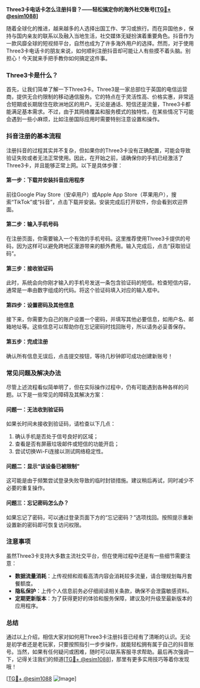 **Three3卡电话卡怎么注册抖音？——轻松搞定你的海外社交账号[[TG💪+ @esim1088](https://t.me/s/esim1088)]**

随着全球化的推进，越来越多的人选择出国工作、学习或旅行。而在异国他乡，保持与国内亲友的联系以及融入当地生活，社交媒体无疑扮演着重要角色。抖音作为一款风靡全球的短视频平台，自然也成为了许多海外用户的选择。然而，对于使用Three3卡电话卡的朋友来说，如何顺利注册抖音却可能让人有些摸不着头脑。别担心！今天就来手把手教你如何搞定这件事。

### Three3卡是什么？

首先，让我们简单了解一下Three3卡。Three3是一家总部位于英国的电信运营商，提供无合约限制的移动通信服务。它的特点在于灵活性高、价格实惠，非常适合短期或长期居住在欧洲地区的用户。无论是通话、短信还是流量，Three3卡都能满足基本需求。不过，由于其网络覆盖和服务模式的独特性，在某些情况下可能会遇到一些小麻烦，比如注册国际应用时需要特别注意设置和操作。

### 抖音注册的基本流程

注册抖音的过程其实并不复杂，但如果你的Three3卡没有正确配置，可能会导致验证失败或者无法正常使用。因此，在开始之前，请确保你的手机已经激活了Three3卡，并且能够正常上网。以下是具体步骤：

#### 第一步：下载并安装抖音应用程序
前往Google Play Store（安卓用户）或Apple App Store（苹果用户），搜索“TikTok”或“抖音”，点击下载并安装。安装完成后打开软件，你会看到欢迎界面。

#### 第二步：输入手机号码
在注册页面，你需要输入一个有效的手机号码。这里推荐使用Three3卡提供的号码，因为这样可以避免跨地区漫游带来的额外费用。输入完成后，点击“获取验证码”。

#### 第三步：接收验证码
此时，系统会向你刚才输入的手机号发送一条包含验证码的短信。检查短信内容，通常是一串由数字组成的代码。将这个验证码填入对应的输入框中。

#### 第四步：设置密码及其他信息
接下来，你需要为自己的账户设置一个密码，并填写其他必要信息，如用户名、邮箱地址等。这些信息可以帮助你在忘记密码时找回账号，所以请务必妥善保存。

#### 第五步：完成注册
确认所有信息无误后，点击提交按钮，等待几秒钟即可成功创建新账号！

### 常见问题及解决办法

尽管上述流程看似简单明了，但在实际操作过程中，仍有可能遇到各种各样的问题。以下是一些常见的障碍及其解决方案：

#### 问题一：无法收到验证码
如果长时间未接收到验证码，请检查以下几点：
1. 确认手机是否处于信号良好的区域；
2. 查看是否有屏蔽垃圾邮件或短信的功能开启；
3. 尝试切换Wi-Fi连接以测试网络稳定性。

#### 问题二：显示“该设备已被限制”
这可能是由于频繁尝试登录失败导致的临时封锁措施。建议稍后再试，同时减少不必要的重复操作。

#### 问题三：忘记密码怎么办？
如果忘记了密码，可以通过登录页面下方的“忘记密码？”选项找回。按照提示重新设置新的密码即可恢复访问权限。

### 注意事项

虽然Three3卡支持大多数主流社交平台，但在使用过程中还是有一些细节需要注意：
- **数据流量消耗**：上传视频和观看高清内容会消耗较多流量，请合理规划每月套餐额度。
- **隐私保护**：上传个人信息前务必仔细阅读相关条款，确保不会泄露敏感资料。
- **定期更新版本**：为了获得更好的体验和服务保障，建议及时升级至最新版本的应用程序。

### 总结

通过以上介绍，相信大家对如何用Three3卡注册抖音已经有了清晰的认识。无论是初学者还是老玩家，只要按照指引一步步操作，就能轻松拥有属于自己的抖音账号。当然，如果有任何疑问或困难，随时可以联系客服寻求帮助。最后再次强调一下，记得关注我们的频道[[TG💪+ @esim1088](https://t.me/s/esim1088)]，那里有更多实用技巧等着你发现哦！

[[TG💪+ @esim1088](https://t.me/s/esim1088) ![Image](https://i.postimg.cc/4NQfJmqS/Snipaste-2025-05-13-00-14-12.png)]